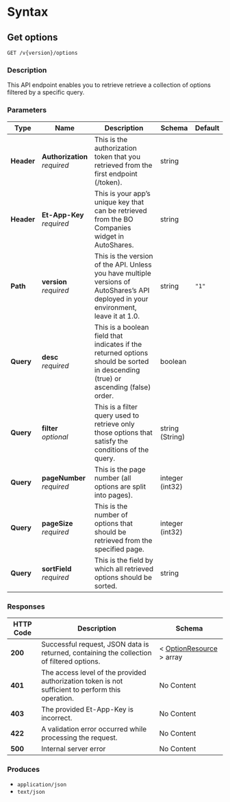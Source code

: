 # Syntax

## Get options

```
GET /v{version}/options
```

### Description

This API endpoint enables you to retrieve retrieve a collection of options filtered by a specific query.

### Parameters

| Type       | Name                                                         | Description                                                                                                                           | Schema          | Default |
| ---------- | ------------------------------------------------------------ | ------------------------------------------------------------------------------------------------------------------------------------- | --------------- | ------- |
| **Header** | <p><strong>Authorization</strong>  <br><em>required</em></p> | This is the authorization token that you retrieved from the first endpoint (/token).                                                  | string          |         |
| **Header** | <p><strong>Et-App-Key</strong>  <br><em>required</em></p>    | This is your app’s unique key that can be retrieved from the BO Companies widget in AutoShares.                                      | string          |         |
| **Path**   | <p><strong>version</strong>  <br><em>required</em></p>       | This is the version of the API. Unless you have multiple versions of AutoShares’s API deployed in your environment, leave it at 1.0. | string          | `"1"`   |
| **Query**  | <p><strong>desc</strong>  <br><em>required</em></p>          | This is a boolean field that indicates if the returned options should be sorted in descending (true) or ascending (false) order.      | boolean         |         |
| **Query**  | <p><strong>filter</strong>  <br><em>optional</em></p>        | This is a filter query used to retrieve only those options that satisfy the conditions of the query.                                  | string (String) |         |
| **Query**  | <p><strong>pageNumber</strong>  <br><em>required</em></p>    | This is the page number (all options are split into pages).                                                                           | integer (int32) |         |
| **Query**  | <p><strong>pageSize</strong>  <br><em>required</em></p>      | This is the number of options that should be retrieved from the specified page.                                                       | integer (int32) |         |
| **Query**  | <p><strong>sortField</strong>  <br><em>required</em></p>     | This is the field by which all retrieved options should be sorted.                                                                    | string          |         |

### Responses

| HTTP Code | Description                                                                                       | Schema                                                               |
| --------- | ------------------------------------------------------------------------------------------------- | -------------------------------------------------------------------- |
| **200**   | Successful request, JSON data is returned, containing the collection of filtered options.         | < [OptionResource](securities\_getoptions.md#optionresource) > array |
| **401**   | The access level of the provided authorization token is not sufficient to perform this operation. | No Content                                                           |
| **403**   | The provided Et-App-Key is incorrect.                                                             | No Content                                                           |
| **422**   | A validation error occurred while processing the request.                                         | No Content                                                           |
| **500**   | Internal server error                                                                             | No Content                                                           |

### Produces

* `application/json`
* `text/json`

